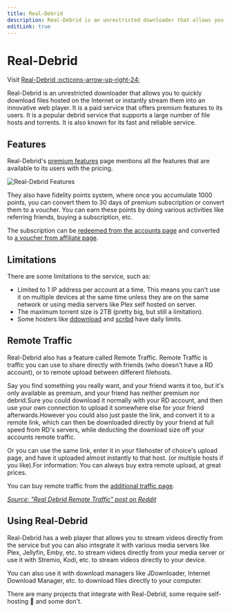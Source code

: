 ```yaml
---
title: Real-Debrid
description: Real-Debrid is an unrestricted downloader that allows you to quickly download files hosted on the Internet or instantly stream them into an innovative web player
editLink: true
---
```


# Real-Debrid

Visit [Real-Debrid :octicons-arrow-up-right-24:](https://real-debrid.com/)

Real-Debrid is an unrestricted downloader that allows you to quickly download files hosted on the Internet or instantly stream them into an innovative web player. It is a paid service that offers premium features to its users. It is a popular debrid service that supports a large number of file hosts and torrents. It is also known for its fast and reliable service.

## Features

Real-Debrid's [premium features](https://real-debrid.com/premium) page mentions all the features that are available to its users with the pricing.

![Real-Debrid Features](https://i.imgur.com/GTq6Vk3.png)

They also have fidelity points system, where once you accumulate 1000 points, you can convert them to 30 days of premium subscription or convert them to a voucher. You can earn these points by doing various activities like referring friends, buying a subscription, etc.

The subscription can be [redeemed from the accounts page](https://real-debrid.com/account) and converted to [a voucher from affiliate page](https://real-debrid.com/affiliate).

## Limitations

There are some limitations to the service, such as:

-   Limited to 1 IP address per account at a time. This means you can't use it on multiple devices at the same time unless they are on the same network or using media servers like Plex self hosted on server.
-   The maximum torrent size is 2TB (pretty big, but still a limitation).
-   Some hosters like [ddownload](https://ddownload.com) and [scribd](https://scribd.com) have daily limits.

## Remote Traffic

Real-Debrid also has a feature called Remote Traffic. Remote Traffic is traffic you can use to share directly with friends (who doesn't have a RD account), or to remote upload between different filehosts.

Say you find something you really want, and your friend wants it too, but it's only available as premium, and your friend has neither premium nor debrid.Sure you could download it normally with your RD account, and then use your own connection to upload it somewhere else for your friend afterwards.However you could also just paste the link, and convert it to a remote link, which can then be downloaded directly by your friend at full speed from RD's servers, while deducting the download size off your accounts remote traffic.

Or you can use the same link, enter it in your filehoster of choice's upload page, and have it uploaded almost instantly to that host. (or multiple hosts if you like).For information: You can always buy extra remote upload, at great prices.

You can buy remote traffic from the [additional traffic page](https://real-debrid.com/trafficshare).

_[Source: "Real Debrid Remote Traffic" post on Reddit](https://www.reddit.com/r/Piracy/comments/aj8uso/real_debrid_remote_traffic/)_

## Using Real-Debrid

Real-Debrid has a web player that allows you to stream videos directly from the service but you can also integrate it with various media servers like Plex, Jellyfin, Emby, etc. to stream videos directly from your media server or use it with Stremio, Kodi, etc. to stream videos directly to your device.

You can also use it with download managers like JDownloader, Internet Download Manager, etc. to download files directly to your computer.

There are many projects that integrate with Real-Debrid, some require self-hosting :money_with_wings: and some don't.
